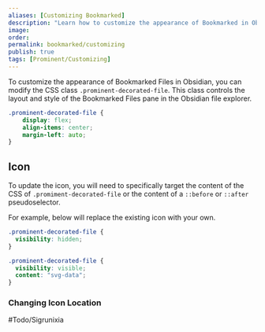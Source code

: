 ```yaml
---
aliases: [Customizing Bookmarked]
description: "Learn how to customize the appearance of Bookmarked in Obsidian by modifying the CSS."
image: 
order: 
permalink: bookmarked/customizing
publish: true
tags: [Prominent/Customizing]
---
```


To customize the appearance of Bookmarked Files in Obsidian, you can modify the CSS class `.prominent-decorated-file`. This class controls the layout and style of the Bookmarked Files pane in the Obsidian file explorer.

```css
.prominent-decorated-file {
    display: flex;
    align-items: center;
    margin-left: auto;
}
```

## Icon

To update the icon, you will need to specifically target the content of the CSS of `.promiment-decorated-file` or the content of a `::before` or `::after` pseudoselector. 

For example, below will replace the existing icon with your own.
```css
.prominent-decorated-file {
  visibility: hidden;
}

.prominent-decorated-file {
  visibility: visible;
  content: "svg-data";
}
```

### Changing Icon Location

#Todo/Sigrunixia 